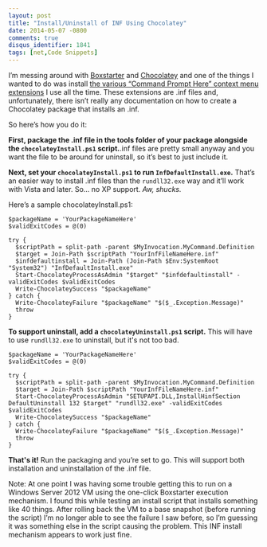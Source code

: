 ```yaml
---
layout: post
title: "Install/Uninstall of INF Using Chocolatey"
date: 2014-05-07 -0800
comments: true
disqus_identifier: 1841
tags: [net,Code Snippets]
---
```

I’m messing around with [Boxstarter](http://boxstarter.org/) and
[Chocolatey](http://chocolatey.org/) and one of the things I wanted to
do was install [the various “Command Prompt Here” context menu
extensions](http://app.paraesthesia.com/CommandPromptHere/) I use all the time. These
extensions are .inf files and, unfortunately, there isn’t really any
documentation on how to create a Chocolatey package that installs an
.inf.

So here’s how you do it:

**First, package the .inf file in the tools folder of your package
alongside the `chocolateyInstall.ps1` script.**.inf files are pretty
small anyway and you want the file to be around for uninstall, so it’s
best to just include it.

**Next, set your `chocolateyInstall.ps1` to run
`InfDefaultInstall.exe`.** That’s an easier way to install .inf files
than the `rundll32.exe` way and it’ll work with Vista and later. So… no
XP support. *Aw, shucks.*

Here’s a sample chocolateyInstall.ps1:

    $packageName = 'YourPackageNameHere'
    $validExitCodes = @(0)

    try {
      $scriptPath = split-path -parent $MyInvocation.MyCommand.Definition
      $target = Join-Path $scriptPath "YourInfFileNameHere.inf"
      $infdefaultinstall = Join-Path (Join-Path $Env:SystemRoot "System32") "InfDefaultInstall.exe"
      Start-ChocolateyProcessAsAdmin "$target" "$infdefaultinstall" -validExitCodes $validExitCodes
      Write-ChocolateySuccess "$packageName"
    } catch {
      Write-ChocolateyFailure "$packageName" "$($_.Exception.Message)"
      throw
    }

**To support uninstall, add a `chocolateyUninstall.ps1` script.** This
will have to use `rundll32.exe` to uninstall, but it's not too bad.

    $packageName = 'YourPackageNameHere'
    $validExitCodes = @(0)

    try {
      $scriptPath = split-path -parent $MyInvocation.MyCommand.Definition
      $target = Join-Path $scriptPath "YourInfFileNameHere.inf"
      Start-ChocolateyProcessAsAdmin "SETUPAPI.DLL,InstallHinfSection DefaultUninstall 132 $target" "rundll32.exe" -validExitCodes $validExitCodes
      Write-ChocolateySuccess "$packageName"
    } catch {
      Write-ChocolateyFailure "$packageName" "$($_.Exception.Message)"
      throw
    }

**That's it!** Run the packaging and you’re set to go. This will support
both installation and uninstallation of the .inf file.

Note: At one point I was having some trouble getting this to run on a
Windows Server 2012 VM using the one-click Boxstarter execution
mechanism. I found this while testing an install script that installs
something like 40 things. After rolling back the VM to a base snapshot
(before running the script) I’m no longer able to see the failure I saw
before, so I’m guessing it was something else in the script causing the
problem. This INF install mechanism appears to work just fine.

